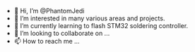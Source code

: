 - 👋 Hi, I’m @PhantomJedi
- 👀 I’m interested in many various areas and projects.
- 🌱 I’m currently learning to flash STM32 soldering controller.
- 💞️ I’m looking to collaborate on ...
- 📫 How to reach me ...

<!---
PhantomJedi/PhantomJedi is a ✨ special ✨ repository because its `README.md` (this file) appears on your GitHub profile.
You can click the Preview link to take a look at your changes.
--->
